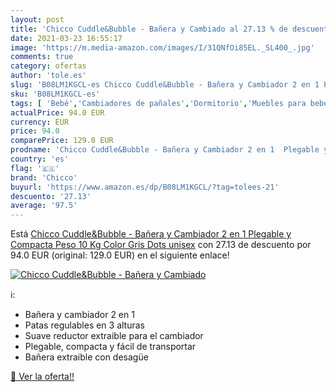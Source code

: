 ```yaml
---
layout: post
title: 'Chicco Cuddle&Bubble - Bañera y Cambiado al 27.13 % de descuento'
date: 2021-03-23 16:55:17
image: 'https://m.media-amazon.com/images/I/31QNfOi85EL._SL400_.jpg'
comments: true
category: ofertas
author: 'tole.es'
slug: 'B08LM1KGCL-es Chicco Cuddle&Bubble - Bañera y Cambiador 2 en 1 Plegable...'
sku: 'B08LM1KGCL-es'
tags: [ 'Bebé','Cambiadores de pañales','Dormitorio','Muebles para bebé','chicco', ]
actualPrice: 94.0 EUR
currency: EUR
price: 94.0
comparePrice: 129.0 EUR
prodname: 'Chicco Cuddle&Bubble - Bañera y Cambiador 2 en 1  Plegable y Compacta  Peso 10 Kg  Color Gris  Dots   unisex'
country: 'es'
flag: '🇪🇸'
brand: 'Chicco'
buyurl: 'https://www.amazon.es/dp/B08LM1KGCL/?tag=tolees-21'
descuento: '27.13'
average: '97.5'
---
```


Está [Chicco Cuddle&Bubble - Bañera y Cambiador 2 en 1  Plegable y Compacta  Peso 10 Kg  Color Gris  Dots   unisex](https://www.amazon.es/dp/B08LM1KGCL/?tag=tolees-21) con 27.13 de descuento por 94.0 EUR (original: 129.0 EUR) en el siguiente enlace!

[![Chicco Cuddle&Bubble - Bañera y Cambiado](https://m.media-amazon.com/images/I/31QNfOi85EL._SL400_.jpg)](https://www.amazon.es/dp/B08LM1KGCL/?tag=tolees-21)

ℹ️:

- Bañera y cambiador 2 en 1
- Patas regulables en 3 alturas
- Suave reductor extraible para el cambiador
- Plegable, compacta y fácil de transportar
- Bañera extraible con desagüe

[🛒 Ver la oferta!!](https://www.amazon.es/dp/B08LM1KGCL/?tag=tolees-21)
